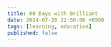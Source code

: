 ```yaml
---
title: 60 Days with Brilliant
date: 2024-07-20 22:50:00 +0500
tags: [learning, education]
published: false
---
```


